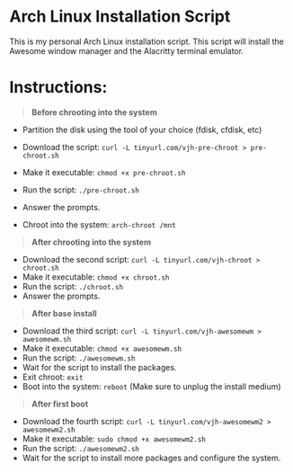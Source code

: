 # Arch Linux Installation Script
This is my personal Arch Linux installation script. This script will install the Awesome window manager and the Alacritty terminal emulator.

# Instructions:
> **Before chrooting into the system**
- Partition the disk using the tool of your choice (fdisk, cfdisk, etc)
- Download the script: `curl -L tinyurl.com/vjh-pre-chroot > pre-chroot.sh`
- Make it executable: `chmod +x pre-chroot.sh`
- Run the script: `./pre-chroot.sh`
- Answer the prompts.

- Chroot into the system: `arch-chroot /mnt`

> **After chrooting into the system**
- Download the second script: `curl -L tinyurl.com/vjh-chroot > chroot.sh`
- Make it executable: `chmod +x chroot.sh`
- Run the script: `./chroot.sh`
- Answer the prompts.

> **After base install**
- Download the third script: `curl -L tinyurl.com/vjh-awesomewm > awesomewm.sh`
- Make it executable: `chmod +x awesomewm.sh`
- Run the script: `./awesomewm.sh`
- Wait for the script to install the packages.
- Exit chroot: `exit`
- Boot into the system: `reboot` (Make sure to unplug the install medium)

> **After first boot**
- Download the fourth script: `curl -L tinyurl.com/vjh-awesomewm2 > awesomewm2.sh`
- Make it executable: `sudo chmod +x awesomewm2.sh`
- Run the script: `./awesomewm2.sh`
- Wait for the script to install more packages and configure the system.
